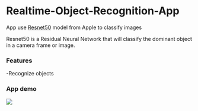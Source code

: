 # Realtime-Object-Recognition-App

App use [Resnet50](https://developer.apple.com/machine-learning/models/) model from Apple to classify images

Resnet50 is a Residual Neural Network that will classify the dominant object in a camera frame or image.

### Features

-Recognize objects

### App demo

![](https://github.com/TopIvanAbramov/Realtime-Object-Recognition-App/blob/master/RealTimeObjectRecognition/AppDemo/video.gif)
